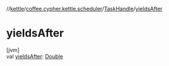 //[kettle](../../../index.md)/[coffee.cypher.kettle.scheduler](../index.md)/[TaskHandle](index.md)/[yieldsAfter](yields-after.md)

# yieldsAfter

[jvm]\
val [yieldsAfter](yields-after.md): [Double](https://kotlinlang.org/api/latest/jvm/stdlib/kotlin/-double/index.html)
